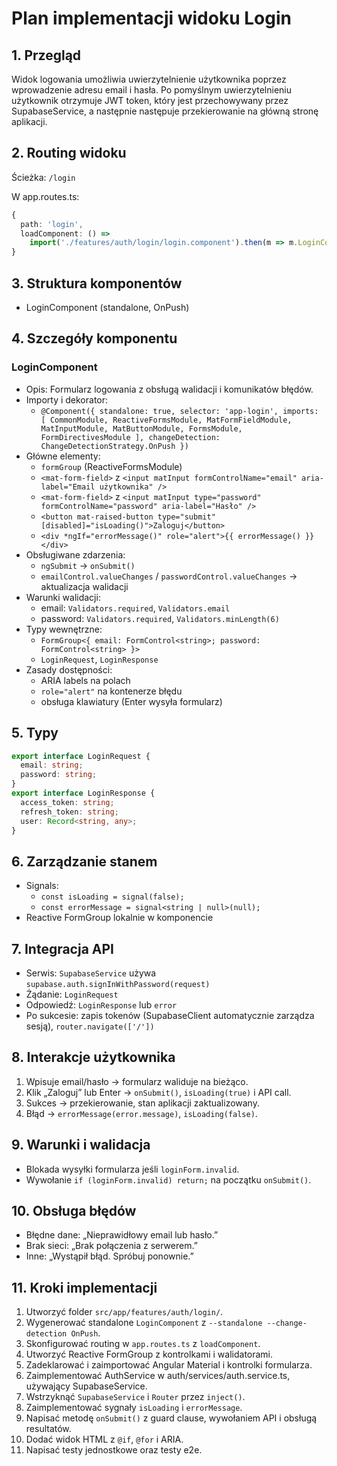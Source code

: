# Plan implementacji widoku Login

## 1. Przegląd
Widok logowania umożliwia uwierzytelnienie użytkownika poprzez wprowadzenie adresu email i hasła. Po pomyślnym uwierzytelnieniu użytkownik otrzymuje JWT token, który jest przechowywany przez SupabaseService, a następnie następuje przekierowanie na główną stronę aplikacji.

## 2. Routing widoku
Ścieżka: `/login`

W app.routes.ts:
```ts
{
  path: 'login',
  loadComponent: () =>
    import('./features/auth/login/login.component').then(m => m.LoginComponent)
}
```

## 3. Struktura komponentów
- LoginComponent (standalone, OnPush)

## 4. Szczegóły komponentu
### LoginComponent
- Opis: Formularz logowania z obsługą walidacji i komunikatów błędów.
- Importy i dekorator:
  - `@Component({
      standalone: true,
      selector: 'app-login',
      imports: [
        CommonModule,
        ReactiveFormsModule,
        MatFormFieldModule,
        MatInputModule,
        MatButtonModule,
        FormsModule,
        FormDirectivesModule
      ],
      changeDetection: ChangeDetectionStrategy.OnPush
    })`
- Główne elementy:
  - `formGroup` (ReactiveFormsModule)
  - `<mat-form-field>` z `<input matInput formControlName="email" aria-label="Email użytkownika" />`
  - `<mat-form-field>` z `<input matInput type="password" formControlName="password" aria-label="Hasło" />`
  - `<button mat-raised-button type="submit" [disabled]="isLoading()">Zaloguj</button>`
  - `<div *ngIf="errorMessage()" role="alert">{{ errorMessage() }}</div>`
- Obsługiwane zdarzenia:
  - `ngSubmit` → `onSubmit()`
  - `emailControl.valueChanges` / `passwordControl.valueChanges` → aktualizacja walidacji
- Warunki walidacji:
  - email: `Validators.required`, `Validators.email`
  - password: `Validators.required`, `Validators.minLength(6)`
- Typy wewnętrzne:
  - `FormGroup<{ email: FormControl<string>; password: FormControl<string> }>`
  - `LoginRequest`, `LoginResponse`
- Zasady dostępności:
  - ARIA labels na polach
  - `role="alert"` na kontenerze błędu
  - obsługa klawiatury (Enter wysyła formularz)

## 5. Typy
```ts
export interface LoginRequest {
  email: string;
  password: string;
}
export interface LoginResponse {
  access_token: string;
  refresh_token: string;
  user: Record<string, any>;
}
```

## 6. Zarządzanie stanem
- Signals:
  - `const isLoading = signal(false);`
  - `const errorMessage = signal<string | null>(null);`
- Reactive FormGroup lokalnie w komponencie

## 7. Integracja API
- Serwis: `SupabaseService` używa `supabase.auth.signInWithPassword(request)`
- Żądanie: `LoginRequest`
- Odpowiedź: `LoginResponse` lub `error`
- Po sukcesie: zapis tokenów (SupabaseClient automatycznie zarządza sesją), `router.navigate(['/'])`

## 8. Interakcje użytkownika
1. Wpisuje email/hasło → formularz waliduje na bieżąco.
2. Klik „Zaloguj” lub Enter → `onSubmit()`, `isLoading(true)` i API call.
3. Sukces → przekierowanie, stan aplikacji zaktualizowany.
4. Błąd → `errorMessage(error.message)`, `isLoading(false)`.

## 9. Warunki i walidacja
- Blokada wysyłki formularza jeśli `loginForm.invalid`.
- Wywołanie `if (loginForm.invalid) return;` na początku `onSubmit()`.

## 10. Obsługa błędów
- Błędne dane: „Nieprawidłowy email lub hasło.”
- Brak sieci: „Brak połączenia z serwerem.”
- Inne: „Wystąpił błąd. Spróbuj ponownie.”

## 11. Kroki implementacji
1. Utworzyć folder `src/app/features/auth/login/`.
2. Wygenerować standalone `LoginComponent` z `--standalone --change-detection OnPush`.
3. Skonfigurować routing w `app.routes.ts` z `loadComponent`.
4. Utworzyć Reactive FormGroup z kontrolkami i walidatorami.
5. Zadeklarować i zaimportować Angular Material i kontrolki formularza.
6. Zaimplementować AuthService w auth/services/auth.service.ts, używający SupabaseService.
7. Wstrzyknąć `SupabaseService` i `Router` przez `inject()`.
8. Zaimplementować sygnały `isLoading` i `errorMessage`.
9. Napisać metodę `onSubmit()` z guard clause, wywołaniem API i obsługą resultatów.
10. Dodać widok HTML z `@if`, `@for` i ARIA.
11. Napisać testy jednostkowe oraz testy e2e.